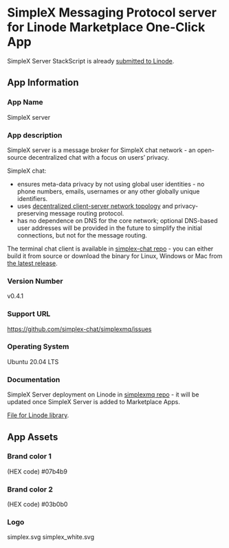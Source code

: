 # SimpleX Messaging Protocol server for Linode Marketplace One-Click App

SimpleX Server StackScript is already [submitted to Linode](https://cloud.linode.com/stackscripts/748014).

## App Information

### App Name
SimpleX server

### App description
SimpleX server is a message broker for SimpleX chat network - an open-source decentralized chat with a focus on users’ privacy.

SimpleX chat:
- ensures meta-data privacy by not using global user identities - no phone numbers, emails, usernames or any other globally unique identifiers.
- uses [decentralized client-server network topology](https://github.com/simplex-chat/simplex-chat#network-topology) and privacy-preserving message routing protocol.
- has no dependence on DNS for the core network; optional DNS-based user addresses will be provided in the future to simplify the initial connections, but not for the message routing.

The terminal chat client is available in [simplex-chat repo](https://github.com/simplex-chat/simplex-chat) - you can either build it from source or download the binary for Linux, Windows or Mac from [the latest release](https://github.com/simplex-chat/simplex-chat/releases/latest).

### Version Number
v0.4.1

### Support URL
https://github.com/simplex-chat/simplexmq/issues

### Operating System
Ubuntu 20.04 LTS

### Documentation
SimpleX Server deployment on Linode in [simplexmq repo](https://github.com/simplex-chat/simplexmq#deploy-smp-server-on-linode) - it will be updated once SimpleX Server is added to Marketplace Apps.

[File for Linode library](./simplex_documentation.md).

## App Assets

### Brand color 1
(HEX code)
#07b4b9

### Brand color 2
(HEX code)
#03b0b0

### Logo
simplex.svg
simplex_white.svg
